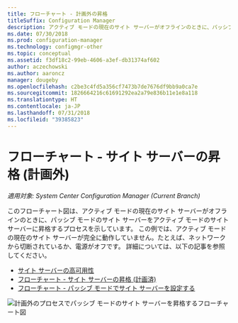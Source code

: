 ```yaml
---
title: フローチャート - 計画外の昇格
titleSuffix: Configuration Manager
description: アクティブ モードの現在のサイト サーバーがオフラインのときに、パッシブ モードの Configuration Manager サイト サーバーをアクティブに昇格する方法のフローチャート図。
ms.date: 07/30/2018
ms.prod: configuration-manager
ms.technology: configmgr-other
ms.topic: conceptual
ms.assetid: f3df18c2-99eb-4606-a3ef-db31374af602
author: aczechowski
ms.author: aaroncz
manager: dougeby
ms.openlocfilehash: c2be3c4fd5a356cf7473b7de7676df9bb9a0ca7e
ms.sourcegitcommit: 1826664216c61691292ea2a79e836b11e1e8a118
ms.translationtype: HT
ms.contentlocale: ja-JP
ms.lasthandoff: 07/31/2018
ms.locfileid: "39385823"
---
```

# <a name="flowchart---promote-site-server-unplanned"></a>フローチャート - サイト サーバーの昇格 (計画外)

*適用対象: System Center Configuration Manager (Current Branch)*

このフローチャート図は、アクティブ モードの現在のサイト サーバーがオフラインのときに、パッシブ モードのサイト サーバーをアクティブ モードのサイト サーバーに昇格するプロセスを示しています。 この例では、アクティブ モードの現在のサイト サーバーが完全に動作していません。たとえば、ネットワークから切断されているか、電源がオフです。 詳細については、以下の記事を参照してください。  
- [サイト サーバーの高可用性](/sccm/core/servers/deploy/configure/site-server-high-availability)  
- [フローチャート - サイト サーバーの昇格 (計画済)](/sccm/core/servers/deploy/configure/promote-site-server-flowchart)  
- [フローチャート - パッシブ モードでサイト サーバーを設定する](/sccm/core/servers/deploy/configure/passive-site-server-flowchart)  

![計画外のプロセスでパッシブ モードのサイト サーバーを昇格するフローチャート図](media/promote-site-server-unplanned-flowchart.png)